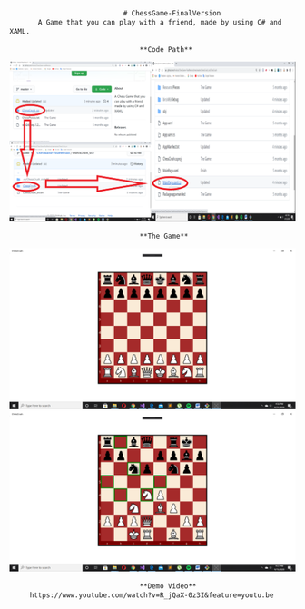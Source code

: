                                 # ChessGame-FinalVersion
           A Game that you can play with a friend, made by using C# and XAML.

                                    **Code Path**
![Image of Path](https://github.com/Hodosi/ChessGame-FinalVersion/blob/master/readmeResources/ChessCodePath.png)

                                    **The Game**
![Image of Game](https://github.com/Hodosi/ChessGame-FinalVersion/blob/master/readmeResources/StartPosition.png)
![Image of Game](https://github.com/Hodosi/ChessGame-FinalVersion/blob/master/readmeResources/GamePosition.png)

                                    **Demo Video**
         https://www.youtube.com/watch?v=R_jQaX-0z3I&feature=youtu.be
                                    
